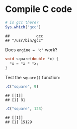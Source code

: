 # Compile C code


```r
# is gcc there?
Sys.which("gcc")
```

```
##            gcc 
## "/usr/bin/gcc"
```

Does `engine = 'c'` work?


```c
void square(double *x) {
  *x = *x * *x;
}
```

Test the `square()` function:


```r
.C("square", 9)
```

```
## [[1]]
## [1] 81
```

```r
.C("square", 123)
```

```
## [[1]]
## [1] 15129
```
